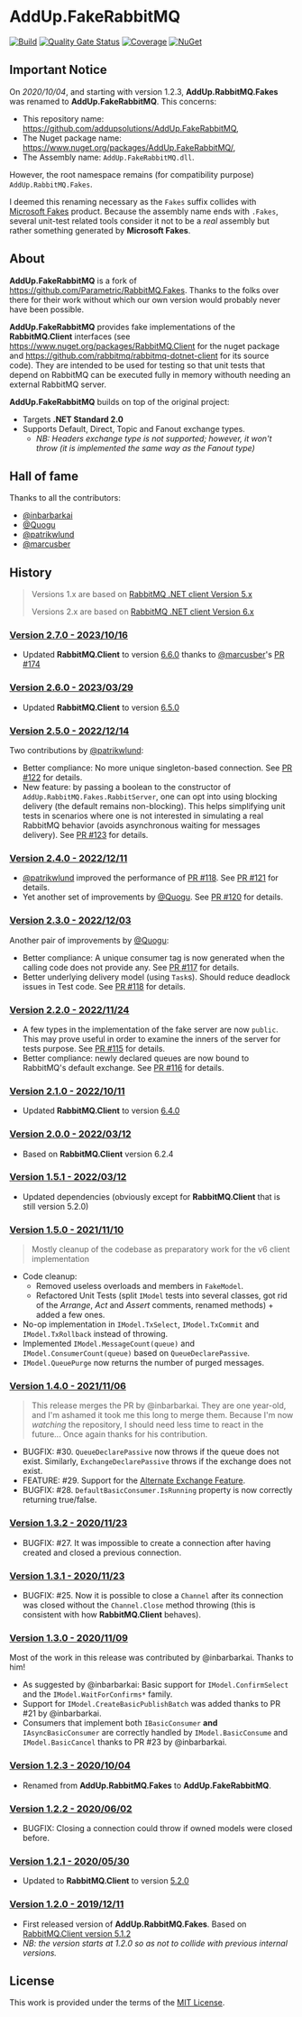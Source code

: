 # AddUp.FakeRabbitMQ

[![Build](https://github.com/addupsolutions/AddUp.RabbitMQ.Fakes/workflows/Build/badge.svg)](https://github.com/addupsolutions/AddUp.FakeRabbitMQ/actions?query=workflow%3ABuild)
[![Quality Gate Status](https://sonarcloud.io/api/project_badges/measure?project=addupsolutions_AddUp.FakeRabbitMQ&metric=alert_status)](https://sonarcloud.io/dashboard?id=addupsolutions_AddUp.FakeRabbitMQ)
[![Coverage](https://sonarcloud.io/api/project_badges/measure?project=addupsolutions_AddUp.FakeRabbitMQ&metric=coverage)](https://sonarcloud.io/dashboard?id=addupsolutions_AddUp.FakeRabbitMQ)
[![NuGet](https://img.shields.io/nuget/v/AddUp.FakeRabbitMQ.svg)](https://www.nuget.org/packages/AddUp.FakeRabbitMQ/)

## Important Notice

On _2020/10/04_, and starting with version 1.2.3, **AddUp.RabbitMQ.Fakes** was renamed to **AddUp.FakeRabbitMQ**. This concerns:

* This repository name: <https://github.com/addupsolutions/AddUp.FakeRabbitMQ>,
* The Nuget package name: <https://www.nuget.org/packages/AddUp.FakeRabbitMQ/>,
* The Assembly name: `AddUp.FakeRabbitMQ.dll`.

However, the root namespace remains (for compatibility purpose) `AddUp.RabbitMQ.Fakes`.

I deemed this renaming necessary as the `Fakes` suffix collides with [Microsoft Fakes](https://docs.microsoft.com/en-us/visualstudio/test/isolating-code-under-test-with-microsoft-fakes?view=vs-2019) product. Because the assembly name ends with `.Fakes`, several unit-test related tools consider it not to be a _real_ assembly but rather something generated by **Microsoft Fakes**.

## About

**AddUp.FakeRabbitMQ** is a fork of <https://github.com/Parametric/RabbitMQ.Fakes>. Thanks to the folks over there for their work without which our own version would probably never have been possible.

**AddUp.FakeRabbitMQ** provides fake implementations of the **RabbitMQ.Client** interfaces (see <https://www.nuget.org/packages/RabbitMQ.Client> for the nuget package and <https://github.com/rabbitmq/rabbitmq-dotnet-client> for its source code). They are intended to be used for testing so that unit tests that depend on RabbitMQ can be executed fully in memory withouth needing an external RabbitMQ server.

**AddUp.FakeRabbitMQ** builds on top of the original project:

* Targets **.NET Standard 2.0**
* Supports Default, Direct, Topic and Fanout exchange types.
  * _NB: Headers exchange type is not supported; however, it won't throw (it is implemented the same way as the Fanout type)_

## Hall of fame

<!-- https://github.com/search?q=repo%3Aaddupsolutions%2FAddUp.FakeRabbitMQ%20is%3Apr%20-author%3Aapp%2Fdependabot%20-author%3Aapp%2Fdependabot-preview&type=pullrequests -->

Thanks to all the contributors:

* [@inbarbarkai](https://github.com/inbarbarkai)
* [@Quogu](https://github.com/Quogu)
* [@patrikwlund](https://github.com/patrikwlund)
* [@marcusber](https://github.com/marcusber)

## History

> Versions 1.x are based on [RabbitMQ .NET client Version 5.x](https://www.nuget.org/packages/RabbitMQ.Client/5.2.0)
>
> Versions 2.x are based on [RabbitMQ .NET client Version 6.x](https://www.nuget.org/packages/RabbitMQ.Client/6.2.4)

### [Version 2.7.0 - 2023/10/16](https://github.com/addupsolutions/AddUp.FakeRabbitMQ/releases/tag/v2.7.0)

* Updated **RabbitMQ.Client** to version [6.6.0](https://github.com/rabbitmq/rabbitmq-dotnet-client/releases/tag/v6.6.0) thanks to [@marcusber](https://github.com/marcusber)'s [PR #174](https://github.com/addupsolutions/AddUp.FakeRabbitMQ/pull/174)

### [Version 2.6.0 - 2023/03/29](https://github.com/addupsolutions/AddUp.FakeRabbitMQ/releases/tag/v2.6.0)

* Updated **RabbitMQ.Client** to version [6.5.0](https://github.com/rabbitmq/rabbitmq-dotnet-client/blob/main/CHANGELOG.md#v650-2023-03-24)

### [Version 2.5.0 - 2022/12/14](https://github.com/addupsolutions/AddUp.FakeRabbitMQ/releases/tag/v2.5.0)

Two contributions by [@patrikwlund](https://github.com/patrikwlund):

* Better compliance: No more unique singleton-based connection. See [PR #122](https://github.com/addupsolutions/AddUp.FakeRabbitMQ/pull/122) for details.
* New feature: by passing a boolean to the constructor of `AddUp.RabbitMQ.Fakes.RabbitServer`, one can opt into using blocking delivery (the default remains non-blocking). This helps simplifying unit tests in scenarios where one is not interested in simulating a real RabbitMQ behavior (avoids asynchronous waiting for messages delivery). See [PR #123](https://github.com/addupsolutions/AddUp.FakeRabbitMQ/pull/123) for details.

### [Version 2.4.0 - 2022/12/11](https://github.com/addupsolutions/AddUp.FakeRabbitMQ/releases/tag/v2.4.0)

* [@patrikwlund](https://github.com/patrikwlund) improved the performance of [PR #118](https://github.com/addupsolutions/AddUp.FakeRabbitMQ/pull/118). See [PR #121](https://github.com/addupsolutions/AddUp.FakeRabbitMQ/pull/121) for details.
* Yet another set of improvements by [@Quogu](https://github.com/Quogu). See [PR #120](https://github.com/addupsolutions/AddUp.FakeRabbitMQ/pull/120) for details.

### [Version 2.3.0 - 2022/12/03](https://github.com/addupsolutions/AddUp.FakeRabbitMQ/releases/tag/v2.3.0)

Another pair of improvements by [@Quogu](https://github.com/Quogu):

* Better compliance: A unique consumer tag is now generated when the calling code does not provide any. See [PR #117](https://github.com/addupsolutions/AddUp.FakeRabbitMQ/pull/117) for details.
* Better underlying delivery model (using `Task`s). Should reduce deadlock issues in Test code. See [PR #118](https://github.com/addupsolutions/AddUp.FakeRabbitMQ/pull/118) for details.

### [Version 2.2.0 - 2022/11/24](https://github.com/addupsolutions/AddUp.FakeRabbitMQ/releases/tag/v2.2.0)

* A few types in the implementation of the fake server are now `public`. This may prove useful in order to examine the inners of the server for tests purpose. See [PR #115](https://github.com/addupsolutions/AddUp.FakeRabbitMQ/pull/115) for details.
* Better compliance: newly declared queues are now bound to RabbitMQ's default exchange. See [PR #116](https://github.com/addupsolutions/AddUp.FakeRabbitMQ/pull/116) for details.

### [Version 2.1.0 - 2022/10/11](https://github.com/addupsolutions/AddUp.FakeRabbitMQ/releases/tag/v2.1.0)

* Updated **RabbitMQ.Client** to version [6.4.0](https://github.com/rabbitmq/rabbitmq-dotnet-client/blob/main/CHANGELOG.md#changes-between-631-and-640)

### [Version 2.0.0 - 2022/03/12](https://github.com/addupsolutions/AddUp.FakeRabbitMQ/releases/tag/v2.0.0)

* Based on **RabbitMQ.Client** version 6.2.4

### [Version 1.5.1 - 2022/03/12](https://github.com/addupsolutions/AddUp.FakeRabbitMQ/releases/tag/v1.5.1)

* Updated dependencies (obviously except for **RabbitMQ.Client** that is still version 5.2.0)

### [Version 1.5.0 - 2021/11/10](https://github.com/addupsolutions/AddUp.FakeRabbitMQ/releases/tag/v1.5.0)

> Mostly cleanup of the codebase as preparatory work for the v6 client implementation

* Code cleanup:
  * Removed useless overloads and members in `FakeModel`.
  * Refactored Unit Tests (split `IModel` tests into several classes, got rid of the _Arrange_, _Act_ and _Assert_ comments, renamed methods) + added a few ones.
* No-op implementation in `IModel.TxSelect`, `IModel.TxCommit` and `IModel.TxRollback` instead of throwing.
* Implemented `IModel.MessageCount(queue)` and `IModel.ConsumerCount(queue)` based on `QueueDeclarePassive`.
* `IModel.QueuePurge` now returns the number of purged messages.

### [Version 1.4.0 - 2021/11/06](https://github.com/addupsolutions/AddUp.FakeRabbitMQ/releases/tag/v1.4.0)

> This release merges the PR by @inbarbarkai. They are one year-old, and I'm ashamed it took me this long to merge them. Because I'm now _watching_ the repository, I should need less time to react in the future...
> Once again thanks for his contribution.

* BUGFIX: #30. `QueueDeclarePassive` now throws if the queue does not exist. Similarly, `ExchangeDeclarePassive` throws if the exchange does not exist.
* FEATURE: #29. Support for the [Alternate Exchange Feature](https://www.rabbitmq.com/ae.html).
* BUGFIX: #28. `DefaultBasicConsumer.IsRunning` property is now correctly returning true/false.

### [Version 1.3.2 - 2020/11/23](https://github.com/addupsolutions/AddUp.FakeRabbitMQ/releases/tag/v1.3.2)

* BUGFIX: #27. It was impossible to create a connection after having created and closed a previous connection.

### [Version 1.3.1 - 2020/11/23](https://github.com/addupsolutions/AddUp.FakeRabbitMQ/releases/tag/v1.3.1)

* BUGFIX: #25. Now it is possible to close a `Channel` after its connection was closed without the `Channel.Close` method throwing (this is consistent with how **RabbitMQ.Client** behaves).

### [Version 1.3.0 - 2020/11/09](https://github.com/addupsolutions/AddUp.FakeRabbitMQ/releases/tag/v1.3.0)

Most of the work in this release was contributed by @inbarbarkai. Thanks to him!

* As suggested by @inbarbarkai: Basic support for `IModel.ConfirmSelect` and the `IModel.WaitForConfirms*` family.
* Support for `IModel.CreateBasicPublishBatch` was added thanks to PR #21 by @inbarbarkai.
* Consumers that implement both `IBasicConsumer` **and** `IAsyncBasicConsumer` are correctly handled by `IModel.BasicConsume` and `IModel.BasicCancel` thanks to PR #23 by @inbarbarkai.

### [Version 1.2.3 - 2020/10/04](https://github.com/addupsolutions/AddUp.FakeRabbitMQ/releases/tag/v1.2.3)

* Renamed from **AddUp.RabbitMQ.Fakes** to **AddUp.FakeRabbitMQ**.

### [Version 1.2.2 - 2020/06/02](https://github.com/addupsolutions/AddUp.RabbitMQ.Fakes/releases/tag/v1.2.2)

* BUGFIX: Closing a connection could throw if owned models were closed before.

### [Version 1.2.1 - 2020/05/30](https://github.com/addupsolutions/AddUp.RabbitMQ.Fakes/releases/tag/v1.2.1)

* Updated to **RabbitMQ.Client** to version [5.2.0](https://github.com/rabbitmq/rabbitmq-dotnet-client/blob/master/CHANGELOG.md#changes-between-512-and-520)

### [Version 1.2.0 - 2019/12/11](https://github.com/addupsolutions/AddUp.RabbitMQ.Fakes/releases/tag/v1.2.0)

* First released version of **AddUp.RabbitMQ.Fakes**. Based on [RabbitMQ.Client version 5.1.2](https://www.nuget.org/packages/RabbitMQ.Client/5.1.2)
* _NB: the version starts at 1.2.0 so as not to collide with previous internal versions._

## License

This work is provided under the terms of the [MIT License](LICENSE).
